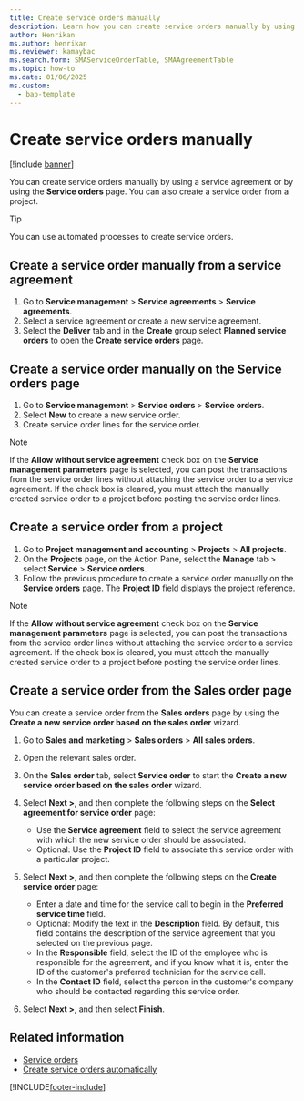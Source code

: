 ```yaml
---
title: Create service orders manually   
description: Learn how you can create service orders manually by using a service agreement or by using the service orders page, including step-by-step processes. 
author: Henrikan
ms.author: henrikan
ms.reviewer: kamaybac
ms.search.form: SMAServiceOrderTable, SMAAgreementTable
ms.topic: how-to
ms.date: 01/06/2025
ms.custom: 
  - bap-template
---
```


# Create service orders manually

[!include [banner](../includes/banner.md)]

You can create service orders manually by using a service agreement or by using the **Service orders** page. You can also create a service order from a project.

> [!TIP]
> You can use automated processes to create service orders.

## Create a service order manually from a service agreement

1. Go to **Service management** \> **Service agreements** \> **Service agreements**.
1. Select a service agreement or create a new service agreement.
1. Select the **Deliver** tab and in the **Create** group select **Planned service orders** to open the **Create service orders** page.

## Create a service order manually on the Service orders page

1. Go to **Service management** \> **Service orders** \> **Service orders**.
1. Select **New** to create a new service order.
1. Create service order lines for the service order.

> [!NOTE]
> If the **Allow without service agreement** check box on the **Service management parameters** page is selected, you can post the transactions from the service order lines without attaching the service order to a service agreement. If the check box is cleared, you must attach the manually created service order to a project before posting the service order lines.

## Create a service order from a project

1. Go to **Project management and accounting** \> **Projects** \> **All projects**.
1. On the **Projects** page, on the Action Pane, select the **Manage** tab \> select **Service** \> **Service orders**.
1. Follow the previous procedure to create a service order manually on the **Service orders** page. The **Project ID** field displays the project reference.

> [!NOTE]
> If the **Allow without service agreement** check box on the **Service management parameters** page is selected, you can post the transactions from the service order lines without attaching the service order to a service agreement. If the check box is cleared, you must attach the manually created service order to a project before posting the service order lines.

## Create a service order from the Sales order page

You can create a service order from the **Sales orders** page by using the **Create a new service order based on the sales order** wizard.

1. Go to **Sales and marketing** \> **Sales orders** \> **All sales orders**.
1. Open the relevant sales order.
1. On the **Sales order** tab, select **Service order** to start the **Create a new service order based on the sales order** wizard.
1. Select **Next \>**, and then complete the following steps on the **Select agreement for service order** page:
      - Use the **Service agreement** field to select the service agreement with which the new service order should be associated.
      - Optional: Use the **Project ID** field to associate this service order with a particular project.

1. Select **Next \>**, and then complete the following steps on the **Create service order** page:
      - Enter a date and time for the service call to begin in the **Preferred service time** field.
      - Optional: Modify the text in the **Description** field. By default, this field contains the description of the service agreement that you selected on the previous page.
      - In the **Responsible** field, select the ID of the employee who is responsible for the agreement, and if you know what it is, enter the ID of the customer's preferred technician for the service call.
      - In the **Contact ID** field, select the person in the customer's company who should be contacted regarding this service order.

1. Select **Next \>**, and then select **Finish**.

## Related information

- [Service orders](service-orders.md)
- [Create service orders automatically](create-service-orders-automatically.md)

[!INCLUDE[footer-include](../../includes/footer-banner.md)]
